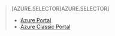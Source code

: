> [AZURE.SELECTOR]AZURE.SELECTOR]
> 
> * [Azure Portal](../articles/storage/storage-create-storage-account.md)
> * [Azure Classic Portal](../articles/storage/storage-create-storage-account-classic-portal.md)
> 
> 
